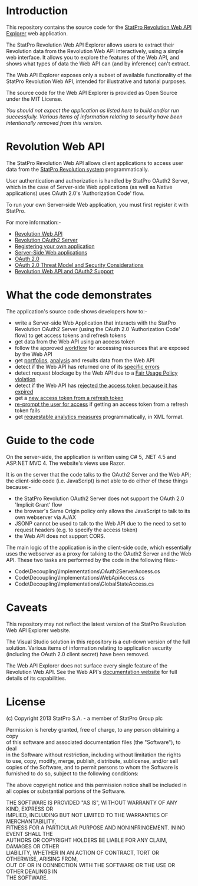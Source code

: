 
# Introduction #

This repository contains the source code for the [StatPro Revolution Web API Explorer](https://revapiexplorer.statpro.com) web application.
 
The StatPro Revolution Web API Explorer allows users to extract their Revolution data from the Revolution Web API interactively, using a simple web interface.  It allows you to explore the features of the Web API, and shows what types of data the Web API can (and by inference) can't extract.

The Web API Explorer exposes only a subset of available functionality of the StatPro Revolution Web API, intended for illustrative and tutorial purposes.

The source code for the Web API Explorer is provided as Open Source under the MIT License.

*You should not expect the application as listed here to build and/or run successfully.  Various items of information relating to security have been intentionally removed from this version.*


# Revolution Web API #

The StatPro Revolution Web API allows client applications to access user data from the [StatPro Revolution system](http://www.statpro.com/cloud-based-portfolio-analysis/revolution/) programmatically.

User authentication and authorization is handled by StatPro OAuth2 Server, which in the case of Server-side Web applications (as well as Native applications) uses OAuth 2.0's 'Authorization Code' flow.

To run your own Server-side Web application, you must first register it with StatPro.

For more information:-
* [Revolution Web API](http://developer.statpro.com/Revolution/WebApi/Intro)
* [Revolution OAuth2 Server](http://developer.statpro.com/Revolution/WebApi/Authorization/Overview)
* [Registering your own application](http://developer.statpro.com/Revolution/WebApi/Authorization/Registration)
* [Server-Side Web applications](http://developer.statpro.com/Revolution/WebApi/Authorization/ServerSideWebApps)
* [OAuth 2.0](http://tools.ietf.org/html/rfc6749)
* [OAuth 2.0 Threat Model and Security Considerations](http://tools.ietf.org/html/rfc6819)
* [Revolution Web API and OAuth2 Support](mailto:webapisupport@statpro.com)


# What the code demonstrates #

The application's source code shows developers how to:-
* write a Server-side Web Application that interacts with the StatPro Revolution OAuth2 Server (using the OAuth 2.0 'Authorization Code' flow) to get access tokens and refresh tokens
* get data from the Web API using an access token
* follow the approved [workflow](http://developer.statpro.com/Revolution/WebApi/Intro#started) for accessing resources that are exposed by the Web API
* get [portfolios](http://developer.statpro.com/Revolution/WebApi/Resource/Portfolios), [analysis](http://developer.statpro.com/Revolution/WebApi/Resource/PortfolioAnalysis) and results data from the Web API
* detect if the Web API has returned one of its [specific errors](http://developer.statpro.com/Revolution/WebApi/Intro#statusCodes)
* detect request blockage by the Web API due to a [Fair Usage Policy violation](http://developer.statpro.com/Revolution/WebApi/FairUsagePolicy)
* detect if the Web API has [rejected the access token because it has expired](http://developer.statpro.com/Revolution/WebApi/Authorization/ServerSideWebApps#step5)
* get a [new access token from a refresh token](http://developer.statpro.com/Revolution/WebApi/Authorization/ServerSideWebApps#step5)
* [re-prompt the user for access](http://developer.statpro.com/Revolution/WebApi/Authorization/ServerSideWebApps#step1) if getting an access token from a refresh token fails
* get [requestable analytics measures](http://developer.statpro.com/Revolution/WebApi/Intro#measures) programmatically, in XML format.


# Guide to the code #

On the server-side, the application is written using C# 5, .NET 4.5 and ASP.NET MVC 4.  The website's views use Razor.

It is on the server that the code talks to the OAuth2 Server and the Web API; the client-side code (i.e. JavaScript) is not able to do either of these things because:-
* the StatPro Revolution OAuth2 Server does not support the OAuth 2.0 'Implicit Grant' flow
* the browser's Same Origin policy only allows the JavaScript to talk to its own webserver via AJAX
* JSONP cannot be used to talk to the Web API due to the need to set to request headers (e.g. to specify the access token) 
* the Web API does not support CORS.

The main logic of the application is in the client-side code, which essentially uses the webserver as a proxy for talking to the OAuth2 Server and the Web API.  These two tasks are performed by the code in the following files:-
* Code\Decoupling\Implementations\OAuth2ServerAccess.cs
* Code\Decoupling\Implementations\WebApiAccess.cs
* Code\Decoupling\Implementations\GlobalStateAccess.cs


# Caveats #

This repository may not reflect the latest version of the StatPro Revolution Web API Explorer website.

The Visual Studio solution in this repository is a cut-down version of the full solution.  Various items of information relating to application security (including the OAuth 2.0 client secret) have been removed. 

The Web API Explorer does not surface every single feature of the Revolution Web API.  See the Web API's [documentation website](http://developer.statpro.com/Revolution/WebApi/Intro) for full details of its capabilities.  


# License #

(c) Copyright 2013 StatPro S.A. - a member of StatPro Group plc

<p>Permission is hereby granted, free of charge, to any person obtaining a copy<br />
of this software and associated documentation files (the "Software"), to deal<br />
in the Software without restriction, including without limitation the rights<br />
to use, copy, modify, merge, publish, distribute, sublicense, and/or sell<br />
copies of the Software, and to permit persons to whom the Software is<br />
furnished to do so, subject to the following conditions:</p>
<p>The above copyright notice and this permission notice shall be included in<br />
all copies or substantial portions of the Software.</p>
<p>THE SOFTWARE IS PROVIDED "AS IS", WITHOUT WARRANTY OF ANY KIND, EXPRESS OR<br />
IMPLIED, INCLUDING BUT NOT LIMITED TO THE WARRANTIES OF MERCHANTABILITY,<br />
FITNESS FOR A PARTICULAR PURPOSE AND NONINFRINGEMENT.  IN NO EVENT SHALL THE<br />
AUTHORS OR COPYRIGHT HOLDERS BE LIABLE FOR ANY CLAIM, DAMAGES OR OTHER<br />
LIABILITY, WHETHER IN AN ACTION OF CONTRACT, TORT OR OTHERWISE, ARISING FROM,<br />
OUT OF OR IN CONNECTION WITH THE SOFTWARE OR THE USE OR OTHER DEALINGS IN<br />
THE SOFTWARE.</p>
